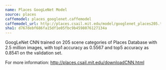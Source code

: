 ```yaml
---
name: Places GoogLeNet Model
source: places
caffemodel: places_googlenet.caffemodel
caffemodel_url: http://places.csail.mit.edu/model/googlenet_places205.tar.gz
sha1: d767debf686fa15df1e05fbc9b4598076127134a
---
```


GoogLeNet CNN trained on 205 scene categories of Places Database with  2.5 million images, with top1 accuracy as 0.5567 and top5 accuracy as 0.8541 on the validation set.

For more information: http://places.csail.mit.edu/downloadCNN.html
